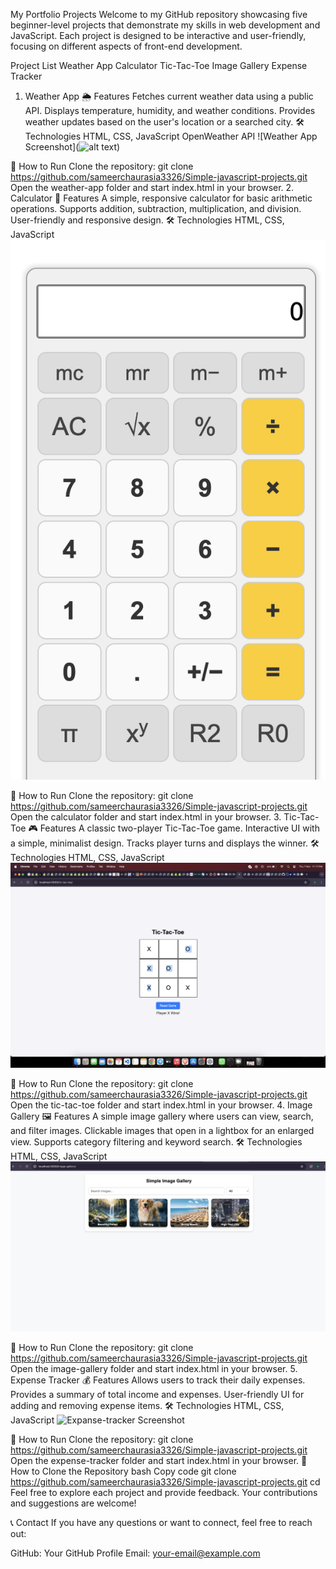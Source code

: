 My Portfolio Projects
Welcome to my GitHub repository showcasing five beginner-level projects that demonstrate my skills in web development and JavaScript. Each project is designed to be interactive and user-friendly, focusing on different aspects of front-end development.

Project List
Weather App
Calculator
Tic-Tac-Toe
Image Gallery
Expense Tracker
1. Weather App
🌦️ Features
Fetches current weather data using a public API.
Displays temperature, humidity, and weather conditions.
Provides weather updates based on the user's location or a searched city.
🛠️ Technologies
HTML, CSS, JavaScript
OpenWeather API
![Weather App Screenshot](![alt text](image.png))


🚀 How to Run
Clone the repository: git clone <https://github.com/sameerchaurasia3326/Simple-javascript-projects.git>
Open the weather-app folder and start index.html in your browser.
2. Calculator
🧮 Features
A simple, responsive calculator for basic arithmetic operations.
Supports addition, subtraction, multiplication, and division.
User-friendly and responsive design.
🛠️ Technologies
HTML, CSS, JavaScript
![Calculator Screenshot](./calculator/calculator.png)


🚀 How to Run
Clone the repository: git clone <https://github.com/sameerchaurasia3326/Simple-javascript-projects.git>
Open the calculator folder and start index.html in your browser.
3. Tic-Tac-Toe
🎮 Features
A classic two-player Tic-Tac-Toe game.
Interactive UI with a simple, minimalist design.
Tracks player turns and displays the winner.
🛠️ Technologies
HTML, CSS, JavaScript
![tic-tac-toe Screenshot](./tic-tac-toe/tic-tac.png)

🚀 How to Run
Clone the repository: git clone <https://github.com/sameerchaurasia3326/Simple-javascript-projects.git>
Open the tic-tac-toe folder and start index.html in your browser.
4. Image Gallery
🖼️ Features
A simple image gallery where users can view, search, and filter images.
Clickable images that open in a lightbox for an enlarged view.
Supports category filtering and keyword search.
🛠️ Technologies
HTML, CSS, JavaScript
![Image Gallery Screenshot](./image-gallery/image.png)


🚀 How to Run
Clone the repository: git clone <https://github.com/sameerchaurasia3326/Simple-javascript-projects.git>
Open the image-gallery folder and start index.html in your browser.
5. Expense Tracker
💰 Features
Allows users to track their daily expenses.
Provides a summary of total income and expenses.
User-friendly UI for adding and removing expense items.
🛠️ Technologies
HTML, CSS, JavaScript
![Expanse-tracker Screenshot](./expanse-track/%20expanse-track.png)


🚀 How to Run
Clone the repository: git clone <https://github.com/sameerchaurasia3326/Simple-javascript-projects.git>
Open the expense-tracker folder and start index.html in your browser.
📌 How to Clone the Repository
bash
Copy code
git clone <https://github.com/sameerchaurasia3326/Simple-javascript-projects.git>
cd <project-name>
Feel free to explore each project and provide feedback. Your contributions and suggestions are welcome!

📞 Contact
If you have any questions or want to connect, feel free to reach out:

GitHub: Your GitHub Profile
Email: your-email@example.com